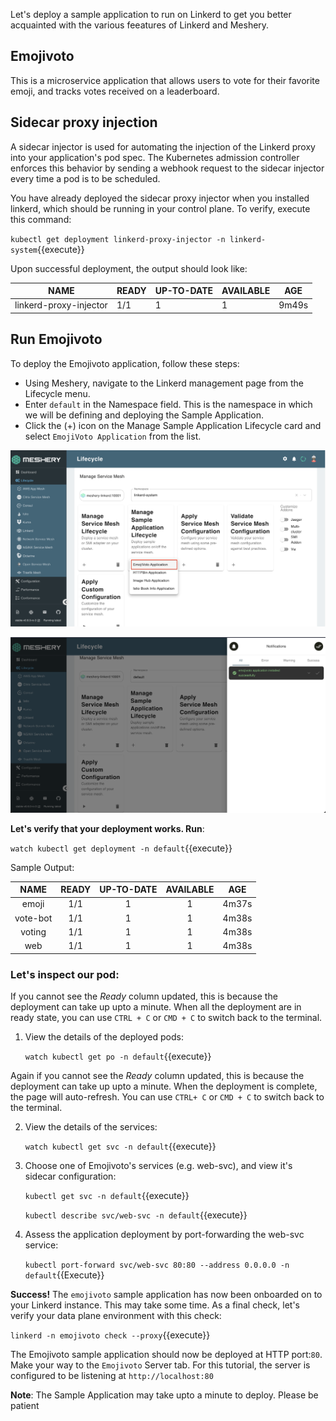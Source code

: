 Let's deploy a sample application to run on Linkerd to get you better acquainted with the various feeatures of Linkerd and Meshery.

## Emojivoto 

This is a microservice application that allows users to vote for their favorite emoji, and tracks votes received on a leaderboard. 

## Sidecar proxy injection

A sidecar injector is used for automating the injection of the Linkerd proxy into your application's pod spec. The Kubernetes admission controller enforces this behavior by sending a webhook request to the sidecar injector every time a pod is to be scheduled.

You have already deployed the sidecar proxy injector when you installed linkerd, which should be running in your control plane. To verify, execute this command:

`kubectl get deployment linkerd-proxy-injector -n linkerd-system`{{execute}}

Upon successful deployment, the output should look like:

|NAME                   | READY | UP-TO-DATE | AVAILABLE |  AGE  |
|-----------------------|-------|------------|-----------|-------|
|linkerd-proxy-injector |  1/1  |      1     |     1     | 9m49s |


## Run Emojivoto

To deploy the Emojivoto application, follow these steps:
 
 - Using Meshery, navigate to the Linkerd management page from the Lifecycle menu.
 - Enter `default` in the Namespace field. This is the namespace in which we will be defining and deploying the Sample Application.
 - Click the (+) icon on the Manage Sample Application Lifecycle card and select `EmojiVoto Application` from the list.

 ![Emojivoto sample app](./assets/linkerd-sample-app.png)

 ![Emojivoto deployed](./assets/emojivoto-dep.png)


**Let's verify that your deployment works. Run**:

`watch kubectl get deployment -n default`{{execute}} 

Sample Output: 

|   NAME   | READY | UP-TO-DATE | AVAILABLE |  AGE  |
|:--------:|:-----:|:----------:|:---------:|:-----:|
|   emoji  |  1/1  |      1     |     1     | 4m37s |
| vote-bot |  1/1  |      1     |     1     | 4m38s |
|  voting  |  1/1  |      1     |     1     | 4m38s |
|   web    |  1/1  |      1     |     1     | 4m38s |

### Let's inspect our pod:
If you cannot see the *Ready* column updated, this is because the deployment can take up upto a minute. When all the deployment are in ready state, you can use `CTRL + C` or `CMD + C` to switch back to the terminal.

1. View the details of the deployed pods:

    `watch kubectl get po -n default`{{execute}} 

Again if you cannot see the *Ready* column updated, this is because the deployment can take up upto a minute. When the deployment is complete, the page will auto-refresh. You can use `CTRL+ C` or `CMD + C` to switch back to the terminal.

2. View the details of the services:

    `watch kubectl get svc -n default`{{execute}} 

3. Choose one of Emojivoto's services (e.g. web-svc), and view it's sidecar configuration:

    `kubectl get svc -n default`{{execute}}

    `kubectl describe svc/web-svc -n default`{{execute}}

4. Assess the application deployment by port-forwarding the web-svc service:

    `kubectl port-forward svc/web-svc 80:80 --address 0.0.0.0 -n default`{{Execute}}

**Success!**
The `emojivoto` sample application has now been onboarded on to your Linkerd instance. This may take some time. As a final check, let's verify your data plane environment with this check:

`linkerd -n emojivoto check --proxy`{{execute}}

The Emojivoto sample application should now be deployed at HTTP port:`80`. Make your way to the `Emojivoto` Server tab. For this tutorial, the server is configured to be listening at `http://localhost:80`

**Note**: The Sample Application may take upto a minute to deploy. Please be patient


